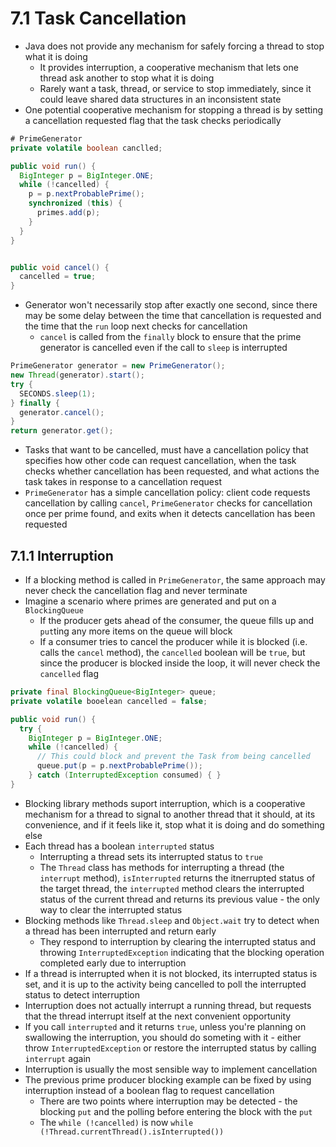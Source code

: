 # 7.1 Task Cancellation

* Java does not provide any mechanism for safely forcing a thread to stop what it is doing
  * It provides interruption, a cooperative mechanism that lets one thread ask another to stop what it is doing
  * Rarely want a task, thread, or service to stop immediately, since it could leave shared data structures in an inconsistent state
* One potential cooperative mechanism for stopping a thread is by setting a cancellation requested flag that the task checks periodically

```java
# PrimeGenerator
private volatile boolean canclled;

public void run() {
  BigInteger p = BigInteger.ONE;
  while (!cancelled) {
    p = p.nextProbablePrime();
    synchronized (this) {
      primes.add(p);
    }
  }
}


public void cancel() {
  cancelled = true;
}
```

* Generator won't necessarily stop after exactly one second, since there may be some delay between the time that cancellation is requested and the time that the `run` loop next checks for cancellation
  * `cancel` is called from the `finally` block to ensure that the prime generator is cancelled even if the call to `sleep` is interrupted

```java
PrimeGenerator generator = new PrimeGenerator();
new Thread(generator).start();
try {
  SECONDS.sleep(1);
} finally {
  generator.cancel();
}
return generator.get();
```

* Tasks that want to be cancelled, must have a cancellation policy that specifies how other code can request cancellation, when the task checks whether cancellation has been requested, and what actions the task takes in response to a cancellation request
* `PrimeGenerator` has a simple cancellation policy: client code requests cancellation by calling `cancel`, `PrimeGenerator` checks for cancellation once per prime found, and exits when it detects cancellation has been requested

## 7.1.1 Interruption

* If a blocking method is called in `PrimeGenerator`, the same approach may never check the cancellation flag and never terminate
* Imagine a scenario where primes are generated and put on a `BlockingQueue`
  * If the producer gets ahead of the consumer, the queue fills up and `put`ting any more items on the queue will block
  * If a consumer tries to cancel the producer while it is blocked (i.e. calls the `cancel` method), the `cancelled` boolean will be `true`, but since the producer is blocked inside the loop, it will never check the `cancelled` flag

```java
private final BlockingQueue<BigInteger> queue;
private volatile booelean cancelled = false;

public void run() {
  try {
    BigInteger p = BigInteger.ONE;
    while (!cancelled) {
      // This could block and prevent the Task from being cancelled
      queue.put(p = p.nextProbablePrime());
    } catch (InterruptedException consumed) { }
}
```


* Blocking library methods suport interruption, which is a cooperative mechanism for a thread to signal to another thread that it should, at its convenience, and if it feels like it, stop what it is doing and do something else
* Each thread has a boolean `interrupted` status
  * Interrupting a thread sets its interrupted status to `true`
  * The `Thread` class has methods for interrupting a thread (the `interrupt` method), `isInterrupted` returns the itnerrupted status of the target thread, the `interrupted` method clears the interrupted status of the current thread and returns its previous value - the only way to clear the interrupted status
* Blocking methods like `Thread.sleep` and `Object.wait` try to detect when a thread has been interrupted and return early
  * They respond to interruption by clearing the interrupted status and throwing `InterruptedException` indicating that the blocking operation completed early due to interruption
* If a thread is interrupted when it is not blocked, its interrupted status is set, and it is up to the activity being cancelled to poll the interrupted status to detect interruption
* Interruption does not actually interrupt a running thread, but requests that the thread interrupt itself at the next convenient opportunity
* If you call `interrupted` and it returns `true`, unless you're planning on swallowing the interruption, you should do someting with it - either throw `InterruptedException` or restore the interrupted status by calling `interrupt` again
* Interruption is usually the most sensible way to implement cancellation
* The previous prime producer blocking example can be fixed by using interruption instead of a boolean flag to request cancellation
  * There are two points where interruption may be detected - the blocking `put` and the polling before entering the block with the `put`
  * The `while (!cancelled)` is now `while (!Thread.currentThread().isInterrupted())`
